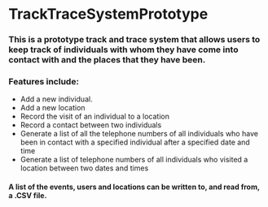 # TrackTraceSystemPrototype
### This is a prototype track and trace system that allows users to keep track of individuals with whom they have come into contact with and the places that they have been.
### Features include:
* Add a new individual.
* Add a new location
* Record the visit of an individual to a location
* Record a contact between two individuals
* Generate a list of all the telephone numbers of all individuals who have been in contact with a specified individual after a specified date and time
* Generate a list of telephone numbers of all individuals who visited a location between two dates and times

#### A list of the events, users and locations can be written to, and read from, a .CSV file.
